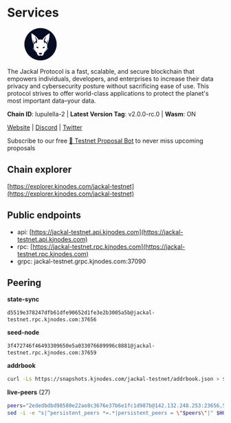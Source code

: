 # Services

<figure><img src="https://raw.githubusercontent.com/kj89/cosmos-images/main/logos/jackal.png" alt=""><figcaption></figcaption></figure>

The Jackal Protocol is a fast, scalable, and secure blockchain that empowers  individuals, developers, and enterprises to increase their data privacy and  cybersecurity posture without sacrificing ease of use. This protocol strives  to offer world-class applications to protect the planet's most important data–your data.

**Chain ID**: lupulella-2 | **Latest Version Tag**: v2.0.0-rc.0 | **Wasm**: ON

[Website](https://jackalprotocol.com) | [Discord](https://discord.com/invite/5GKym3p6rj) | [Twitter](https://twitter.com/Jackal_Protocol)



Subscribe to our free [🤖 Testnet Proposal Bot](https://t.me/kjnodes_testnet_proposal_bot) to never miss upcoming proposals


## Chain explorer
[https://explorer.kjnodes.com/jackal-testnet](https://explorer.kjnodes.com/jackal-testnet)

## Public endpoints

* api: [https://jackal-testnet.api.kjnodes.com](https://jackal-testnet.api.kjnodes.com)
* rpc: [https://jackal-testnet.rpc.kjnodes.com](https://jackal-testnet.rpc.kjnodes.com)
* grpc: jackal-testnet.grpc.kjnodes.com:37090

## Peering

**state-sync**

```text
d5519e378247dfb61dfe90652d1fe3e2b3005a5b@jackal-testnet.rpc.kjnodes.com:37656
```

**seed-node**

```text
3f472746f46493309650e5a033076689996c8881@jackal-testnet.rpc.kjnodes.com:37659
```

**addrbook**
```bash
curl -Ls https://snapshots.kjnodes.com/jackal-testnet/addrbook.json > $HOME/.canine/config/addrbook.json
```

**live-peers** (27)
```bash
peers="2ededbdbd98580e22ae8c3676e37b6e1fc1d987b@142.132.248.253:23656,5eedbfbe64b942f4ab54db3842acf3bfab034c24@161.97.74.88:46656,e4e93ce4b050c9d821e15b69477f5da706121343@65.109.93.152:31656,d5519e378247dfb61dfe90652d1fe3e2b3005a5b@65.109.68.190:37656,cf3921d374ad226e4b2248626c285302cba5e55e@141.95.33.39:26656,bda5e61d05f423919783ff73dc096ac3a8eef5c3@65.108.57.170:26656,5c2a752c9b1952dbed075c56c600c3a79b58c395@195.3.220.57:26906,0394449cab5a29f24dd4f37683d3b7622f27c0fc@65.108.206.118:61156,09d9127972ded9e22f9f11833ed7fcfa149cf1fa@65.109.92.240:19126,712dd67b7abe08577d394e90a4930492c8f7d2ee@65.108.124.219:41656,11b91d243d43e761c96cfbf49f2f2bd06cce2df8@65.109.23.114:17556,a0f726a3dffb45d9cbde0913701bd757fcd7e434@157.90.2.254:36656,4ea723e652f11433734ae2aa6f364ef0510d6636@16.163.74.176:26626,9a2c091798681f89b11f8eea370bf9c6284437c5@167.86.115.183:26656,ec78732a7d5bdc1e27e8d7ac1bffe3881c9fb271@65.108.226.183:17556,dc84774683298e57a848b59b7c0d1a70477b4fc1@213.239.207.175:48656,2cdaa56d0778b20be8430069eefeab2138190355@78.46.106.75:37656,80420ad774e622bda8e1dfa9b80da11eee7eed1f@144.126.140.252:29656,84af58201840781a0a62449d1dcdb0ad0cf5bdb3@91.223.3.144:26356,3aaeda343f226f9f2f00eeda53a20db438449c8c@89.58.45.204:46656,1b191fb9ef837dec648136097f94925a15dd85ab@213.170.135.20:26516,fd5b3021fe67406e63c1a3e3e89cb243bc0791c9@65.109.32.174:32656,d3677c7a3f9ef42d5ba213ae84c4c5749f4ee787@44.204.38.21:26656,3c6d856a429224201d78c7f28026874d10a27f57@5.75.227.78:26656,34bb04a3e226493e5d142c74bf78d2ed2803ee9d@213.133.100.172:27464,8a11570dbaa0f4d98ca2ef0ad117e9c1154d81b9@65.108.230.113:19126,ade4d8bc8cbe014af6ebdf3cb7b1e9ad36f412c0@176.9.82.221:17556"
sed -i -e "s|^persistent_peers *=.*|persistent_peers = \"$peers\"|" $HOME/.canine/config/config.toml
```
